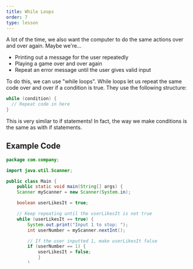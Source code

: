 ```yaml
---
title: While Loops
order: 7
type: lesson
---
```


A lot of the time, we also want the computer to do the same actions over and over again. Maybe we're...

- Printing out a message for the user repeatedly
- Playing a game over and over again
- Repeat an error message until the user gives valid input

To do this, we can use "while loops". While loops let us repeat the same code over and over if a condition is true. They use the following structure:

```java
while (condition) {
  // Repeat code in here
}
```

This is very similar to if statements! In fact, the way we make conditions is the same as with if statements.

## Example Code

```java
package com.company;

import java.util.Scanner;

public class Main {
    public static void main(String[] args) {
    Scanner myScanner = new Scanner(System.in);

    boolean userLikesIt = true;

    // Keep repeating until the userLikesIt is not true
    while (userLikesIt == true) {
        System.out.print("Input 1 to stop: ");
        int userNumber = myScanner.nextInt();

        // If the user inputted 1, make userLikesIt false
        if (userNumber == 1) {
            userLikesIt = false;
            }
        }
    }
}
```
